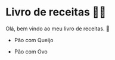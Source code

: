 # Livro de receitas :man_cook:

Olá, bem vindo ao meu livro de receitas. :wave:

- Pão com Queijo

- Pão com Ovo
